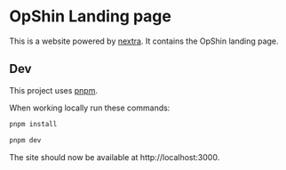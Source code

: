 # OpShin Landing page

This is a website powered by [nextra](https://nextra.site/).
It contains the OpShin landing page.

## Dev

This project uses [pnpm](https://pnpm.io/).

When working locally run these commands:

```sh
pnpm install

pnpm dev
```

The site should now be available at http://localhost:3000.
